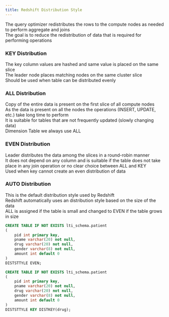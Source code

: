 ```yaml
---
title: Redshift Distribution Style
---
```


The query optimizer redistributes the rows to the compute nodes as needed to perform aggregate and joins  
The goal is to reduce the redistribution of data that is required for performing operations

### KEY Distribution

The key column values are hashed and same value is placed on the same slice  
The leader node places matching nodes on the same cluster slice  
Should be used when table can be distributed evenly

### ALL Distribution

Copy of the entire data is present on the first slice of all compute nodes  
As the data is present on all the nodes the operations (INSERT, UPDATE, etc.) take long time to perform  
It is suitable for tables that are not frequently updated (slowly changing data)  
Dimension Table we always use ALL

### EVEN Distribution

Leader distributes the data among the slices in a round-robin manner  
It does not depend on any column and is suitable if the table does not take place in any join operation or no clear choice between ALL and KEY  
Used when key cannot create an even distribution of data

### AUTO Distribution

This is the default distribution style used by Redshift  
Redshift automatically uses an distribution style based on the size of the data  
ALL is assigned if the table is small and changed to EVEN if the table grows in size

````sql
CREATE TABLE IF NOT EXISTS lti_schema.patient 
(
	pid int primary key,
	pname varchar(20) not null,
	drug varchar(20) not null,
	gender varchar(8) not null,
	amount int default 0
)
DISTSTTYLE EVEN;

CREATE TABLE IF NOT EXISTS lti_schema.patient
(
	pid int primary key,
	pname varchar(20) not null,
	drug varchar(20) not null,
	gender varchar(8) not null,
	amount int default 0
)
DISTSTTYLE KEY DISTKEY(drug);
````